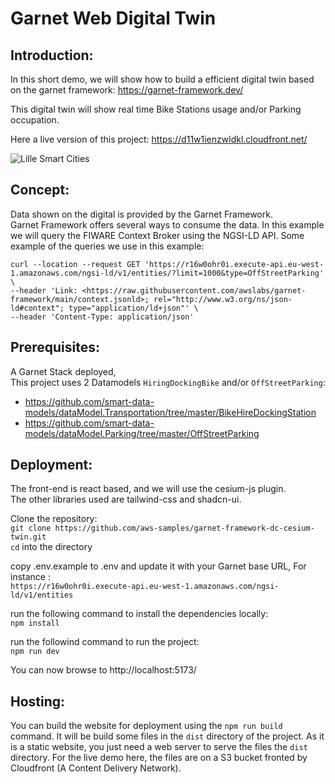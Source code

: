 # Garnet Web Digital Twin

## Introduction:
In this short demo, we will show how to build a efficient digital twin based on the garnet framework: https://garnet-framework.dev/

This digital twin will show real time Bike Stations usage and/or Parking occupation.

Here a live version of this project:
https://d11w1ienzwldkl.cloudfront.net/

![Lille Smart Cities](images/lille.png)

## Concept:  
Data shown on the digital is provided by the Garnet Framework.  
Garnet Framework offers several ways to consume the data. In this example we will query the FIWARE Context Broker using the NGSI-LD API.
Some example of the queries we use in this example:  
```
curl --location --request GET 'https://r16w0ohr0i.execute-api.eu-west-1.amazonaws.com/ngsi-ld/v1/entities/?limit=1000&type=OffStreetParking' \
--header 'Link: <https://raw.githubusercontent.com/awslabs/garnet-framework/main/context.jsonld>; rel="http://www.w3.org/ns/json-ld#context"; type="application/ld+json"' \
--header 'Content-Type: application/json'
```

## Prerequisites:
A Garnet Stack deployed,   
This project uses 2 Datamodels `HiringDockingBike` and/or `OffStreetParking`:

* https://github.com/smart-data-models/dataModel.Transportation/tree/master/BikeHireDockingStation
* https://github.com/smart-data-models/dataModel.Parking/tree/master/OffStreetParking

## Deployment:
The front-end is react based, and we will use the cesium-js plugin.  
The other libraries used are tailwind-css and shadcn-ui.

Clone the repository:  
`git clone https://github.com/aws-samples/garnet-framework-dc-cesium-twin.git`  
`cd` into the directory  

copy .env.example to .env and update it with your Garnet base URL, For instance :  
`https://r16w0ohr0i.execute-api.eu-west-1.amazonaws.com/ngsi-ld/v1/entities`

run the following command to install the dependencies locally:  
`npm install`

run the followind command to run the project:  
`npm run dev`

You can now browse to http://localhost:5173/

## Hosting:
You can build the website for deployment using the `npm run build` command. It will be build some files in the `dist` directory of the project.
As it is a static website, you just need a web server to serve the files the `dist` directory.
For the live demo here, the files are on a S3 bucket fronted by Cloudfront (A Content Delivery Network).


